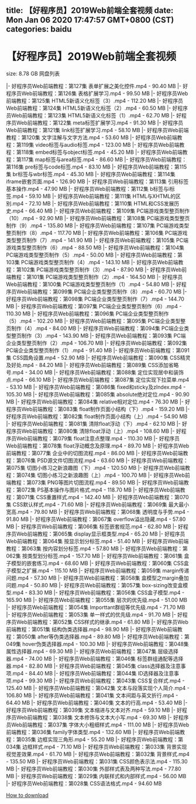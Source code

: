 
title: 【好程序员】2019Web前端全套视频
date: Mon Jan 06 2020 17:47:57 GMT+0800 (CST)    
categories: baidu
---

# 【好程序员】2019Web前端全套视频
size: 8.78 GB
 网盘列表
 
|- 好程序员Web前端教程：第127集 表单扩展之美化控件.mp4 - 90.40 MB
|- 好程序员Web前端教程：第126集 表格扩展学习.mp4 - 99.50 MB
|- 好程序员Web前端教程：第125集 HTML5新语义化标签（3）.mp4 - 112.20 MB
|- 好程序员Web前端教程：第124集 HTML5新语义化标签（2）.mp4 - 60.50 MB
|- 好程序员Web前端教程：第123集 HTML5新语义化标签（1）.mp4 - 62.70 MB
|- 好程序员Web前端教程：第122集 meta标签扩展学习.mp4 - 91.30 MB
|- 好程序员Web前端教程：第121集 link标签扩展学习.mp4 - 58.10 MB
|- 好程序员Web前端教程：第120集 文字注解与文字方法.mp4 - 53.60 MB
|- 好程序员Web前端教程：第119集 video标签与audio标签.mp4 - 123.00 MB
|- 好程序员Web前端教程：第118集 embed标签与object标签.mp4 - 45.20 MB
|- 好程序员Web前端教程：第117集 map标签与area标签.mp4 - 86.60 MB
|- 好程序员Web前端教程：第116集 pre标签与code标签.mp4 - 83.10 MB
|- 好程序员Web前端教程：第115集 br标签与wbr标签.mp4 - 45.30 MB
|- 好程序员Web前端教程：第114集 iframe嵌套页面.mp4 - 126.90 MB
|- 好程序员Web前端教程：第113集 引用标签基本操作.mp4 - 47.90 MB
|- 好程序员Web前端教程：第112集 b标签与i标签.mp4 - 59.10 MB
|- 好程序员Web前端教程：第111集 HTML与XHTML的区别.mp4 - 72.10 MB
|- 好程序员Web前端教程：第110集 HTML和CSS发展历史.mp4 - 66.40 MB
|- 好程序员Web前端教程：第109集 PC端游戏类型整页制作（10）.mp4 - 92.90 MB
|- 好程序员Web前端教程：第108集 PC端游戏类型整页制作（9）.mp4 - 135.80 MB
|- 好程序员Web前端教程：第107集 PC端游戏类型整页制作（8）.mp4 - 117.70 MB
|- 好程序员Web前端教程：第106集 PC端游戏类型整页制作（7）.mp4 - 141.90 MB
|- 好程序员Web前端教程：第105集 PC端游戏类型整页制作（6）.mp4 - 88.50 MB
|- 好程序员Web前端教程：第104集 PC端游戏类型整页制作（5）.mp4 - 50.00 MB
|- 好程序员Web前端教程：第103集 PC端游戏类型整页制作（4）.mp4 - 143.10 MB
|- 好程序员Web前端教程：第102集 PC端游戏类型整页制作（3）.mp4 - 87.90 MB
|- 好程序员Web前端教程：第101集 PC端游戏类型整页制作（2）.mp4 - 164.50 MB
|- 好程序员Web前端教程：第100集 PC端游戏类型整页制作（1）.mp4 - 54.80 MB
|- 好程序员Web前端教程：第099集 PC端企业类型整页制作（8）.mp4 - 60.70 MB
|- 好程序员Web前端教程：第098集 PC端企业类型整页制作（7）.mp4 - 144.70 MB
|- 好程序员Web前端教程：第097集 PC端企业类型整页制作（6）.mp4 - 110.30 MB
|- 好程序员Web前端教程：第096集 PC端企业类型整页制作（5）.mp4 - 102.20 MB
|- 好程序员Web前端教程：第095集 PC端企业类型整页制作（4）.mp4 - 84.00 MB
|- 好程序员Web前端教程：第094集 PC端企业类型整页制作（3）.mp4 - 143.90 MB
|- 好程序员Web前端教程：第093集 PC端企业类型整页制作（2）.mp4 - 106.70 MB
|- 好程序员Web前端教程：第092集 PC端企业类型整页制作（1）.mp4 - 91.40 MB
|- 好程序员Web前端教程：第091集 CSS圆角设置.mp4 - 52.90 MB
|- 好程序员Web前端教程：第090集 CSS精灵及好处.mp4 - 84.20 MB
|- 好程序员Web前端教程：第089集 CSS添加省略号.mp4 - 34.00 MB
|- 好程序员Web前端教程：第088集 定位实现居中和装饰点.mp4 - 66.10 MB
|- 好程序员Web前端教程：第087集 定位实现下拉菜单.mp4 - 53.10 MB
|- 好程序员Web前端教程：第086集 fixed和sticky及zIndex.mp4 - 105.30 MB
|- 好程序员Web前端教程：第085集 absolute绝对定位.mp4 - 90.90 MB
|- 好程序员Web前端教程：第084集 relative相对定位.mp4 - 76.30 MB
|- 好程序员Web前端教程：第083集 float制作页面小结构（下）.mp4 - 159.20 MB
|- 好程序员Web前端教程：第082集 float制作页面小结构（上）.mp4 - 54.90 MB
|- 好程序员Web前端教程：第081集 清除float浮动（下）.mp4 - 62.10 MB
|- 好程序员Web前端教程：第080集 清除float浮动（上）.mp4 - 108.60 MB
|- 好程序员Web前端教程：第079集 float注意点整理.mp4 - 110.30 MB
|- 好程序员Web前端教程：第078集 float浮动概念及原理.mp4 - 89.70 MB
|- 好程序员Web前端教程：第077集 企业中的切图流程.mp4 - 86.00 MB
|- 好程序员Web前端教程：第076集 PSD源文件切图流程.mp4 - 63.60 MB
|- 好程序员Web前端教程：第075集 切图小练习之新浪趣图（下）.mp4 - 120.50 MB
|- 好程序员Web前端教程：第074集 切图小练习之新浪趣图（上）.mp4 - 100.70 MB
|- 好程序员Web前端教程：第073集 PNG等图片切图流程.mp4 - 89.50 MB
|- 好程序员Web前端教程：第072集 PS基本操作与图片格式.mp4 - 118.70 MB
|- 好程序员Web前端教程：第071集 CSS重置样式.mp4 - 142.40 MB
|- 好程序员Web前端教程：第070集 CSS默认样式.mp4 - 71.60 MB
|- 好程序员Web前端教程：第069集 最大最小宽高.mp4 - 79.80 MB
|- 好程序员Web前端教程：第068集 透明度与手势.mp4 - 91.80 MB
|- 好程序员Web前端教程：第067集 overflow溢出隐藏.mp4 - 57.80 MB
|- 好程序员Web前端教程：第066集 标签嵌套规范.mp4 - 62.80 MB
|- 好程序员Web前端教程：第065集 display显示框类型.mp4 - 65.20 MB
|- 好程序员Web前端教程：第064集 按显示划分标签.mp4 - 51.40 MB
|- 好程序员Web前端教程：第063集 按内容划分标签.mp4 - 57.80 MB
|- 好程序员Web前端教程：第062集 按类型划分标签.mp4 - 157.70 MB
|- 好程序员Web前端教程：第061集 盒子模型的嵌套练习.mp4 - 68.60 MB
|- 好程序员Web前端教程：第060集 CSS盒子模型之扩展.mp4 - 115.10 MB
|- 好程序员Web前端教程：第059集 margin传递问题.mp4 - 57.30 MB
|- 好程序员Web前端教程：第058集 盒模型之margin叠加问题.mp4 - 50.80 MB
|- 好程序员Web前端教程：第057集 box-sizing改变盒模型.mp4 - 83.30 MB
|- 好程序员Web前端教程：第056集 CSS盒子模型.mp4 - 165.90 MB
|- 好程序员Web前端教程：第055集 层次的优先级.mp4 - 51.00 MB
|- 好程序员Web前端教程：第054集 Importtant群组等优先级.mp4 - 71.70 MB
|- 好程序员Web前端教程：第053集 单一样式的优先级.mp4 - 91.70 MB
|- 好程序员Web前端教程：第052集 CSS样式的继承.mp4 - 61.80 MB
|- 好程序员Web前端教程：第051集 结构伪类选择器.mp4 - 98.90 MB
|- 好程序员Web前端教程：第050集 after等伪类选择器.mp4 - 89.80 MB
|- 好程序员Web前端教程：第049集 hover伪类选择器.mp4 - 100.30 MB
|- 好程序员Web前端教程：第048集 属性选择器.mp4 - 69.30 MB
|- 好程序员Web前端教程：第047集 层级选择器.mp4 - 74.00 MB
|- 好程序员Web前端教程：第046集 标签群组通配等选择器.mp4 - 82.80 MB
|- 好程序员Web前端教程：第045集 class选择器及注意事项.mp4 - 84.40 MB
|- 好程序员Web前端教程：第044集 ID选择器及注意事项.mp4 - 99.30 MB
|- 好程序员Web前端教程：第043集 CSS复合样式.mp4 - 125.40 MB
|- 好程序员Web前端教程：第042集 文本与段落实现个人简介.mp4 - 106.80 MB
|- 好程序员Web前端教程：第041集 文本间距与英文折行.mp4 - 64.40 MB
|- 好程序员Web前端教程：第040集 文本的行高.mp4 - 53.40 MB
|- 好程序员Web前端教程：第039集 文本缩进与文本对齐.mp4 - 59.10 MB
|- 好程序员Web前端教程：第038集 文本修饰与文本大小写.mp4 - 69.30 MB
|- 好程序员Web前端教程：第037集 字体大小粗细样式.mp4 - 111.00 MB
|- 好程序员Web前端教程：第036集 family字体类型.mp4 - 132.60 MB
|- 好程序员Web前端教程：第035集 边框实现三角形.mp4 - 55.20 MB
|- 好程序员Web前端教程：第034集 边框样式.mp4 - 71.10 MB
|- 好程序员Web前端教程：第033集 背景实现视觉差效果.mp4 - 61.70 MB
|- 好程序员Web前端教程：第032集 背景样式.mp4 - 135.50 MB
|- 好程序员Web前端教程：第031集 CSS颜色表示法.mp4 - 115.30 MB
|- 好程序员Web前端教程：第030集 外部样式表及两种写法.mp4 - 77.80 MB
|- 好程序员Web前端教程：第029集 内联样式和内部样式.mp4 - 56.00 MB
|- 好程序员Web前端教程：第028集 CSS语法格式.mp4 - 94.60 MB

[How to download](https://bpcam.bemobtrk.com/go/2ceec3aa-1ca2-46d6-b9ff-aaa5c184517c?jno=3328)